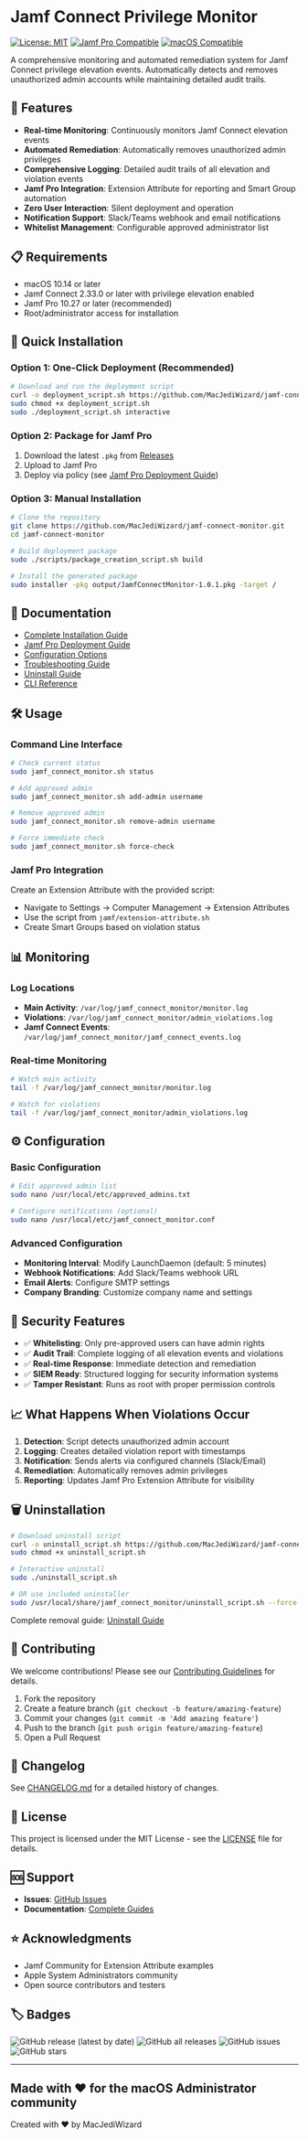 # Jamf Connect Privilege Monitor

[![License: MIT](https://img.shields.io/badge/License-MIT-yellow.svg)](https://opensource.org/licenses/MIT)
[![Jamf Pro Compatible](https://img.shields.io/badge/Jamf%20Pro-10.27%2B-blue.svg)](https://jamf.com)
[![macOS Compatible](https://img.shields.io/badge/macOS-10.14%2B-blue.svg)](https://apple.com/macos)

A comprehensive monitoring and automated remediation system for Jamf Connect privilege elevation events. Automatically detects and removes unauthorized admin accounts while maintaining detailed audit trails.

## 🚀 Features

- **Real-time Monitoring**: Continuously monitors Jamf Connect elevation events
- **Automated Remediation**: Automatically removes unauthorized admin privileges
- **Comprehensive Logging**: Detailed audit trails of all elevation and violation events
- **Jamf Pro Integration**: Extension Attribute for reporting and Smart Group automation
- **Zero User Interaction**: Silent deployment and operation
- **Notification Support**: Slack/Teams webhook and email notifications
- **Whitelist Management**: Configurable approved administrator list

## 📋 Requirements

- macOS 10.14 or later
- Jamf Connect 2.33.0 or later with privilege elevation enabled
- Jamf Pro 10.27 or later (recommended)
- Root/administrator access for installation

## 🔧 Quick Installation

### Option 1: One-Click Deployment (Recommended)
```bash
# Download and run the deployment script
curl -o deployment_script.sh https://github.com/MacJediWizard/jamf-connect-monitor/releases/latest/download/deployment_script.sh
sudo chmod +x deployment_script.sh
sudo ./deployment_script.sh interactive
```

### Option 2: Package for Jamf Pro
1. Download the latest `.pkg` from [Releases](https://github.com/MacJediWizard/jamf-connect-monitor/releases)
2. Upload to Jamf Pro
3. Deploy via policy (see [Jamf Pro Deployment Guide](docs/jamf-pro-deployment.md))

### Option 3: Manual Installation
```bash
# Clone the repository
git clone https://github.com/MacJediWizard/jamf-connect-monitor.git
cd jamf-connect-monitor

# Build deployment package
sudo ./scripts/package_creation_script.sh build

# Install the generated package
sudo installer -pkg output/JamfConnectMonitor-1.0.1.pkg -target /
```

## 📖 Documentation

- [Complete Installation Guide](docs/installation-guide.md)
- [Jamf Pro Deployment Guide](docs/jamf-pro-deployment.md)
- [Configuration Options](docs/configuration.md)
- [Troubleshooting Guide](docs/troubleshooting.md)
- [Uninstall Guide](docs/uninstall-guide.md)
- [CLI Reference](docs/cli-reference.md)

## 🛠️ Usage

### Command Line Interface
```bash
# Check current status
sudo jamf_connect_monitor.sh status

# Add approved admin
sudo jamf_connect_monitor.sh add-admin username

# Remove approved admin
sudo jamf_connect_monitor.sh remove-admin username

# Force immediate check
sudo jamf_connect_monitor.sh force-check
```

### Jamf Pro Integration

Create an Extension Attribute with the provided script:
- Navigate to Settings → Computer Management → Extension Attributes
- Use the script from `jamf/extension-attribute.sh`
- Create Smart Groups based on violation status

## 📊 Monitoring

### Log Locations
- **Main Activity**: `/var/log/jamf_connect_monitor/monitor.log`
- **Violations**: `/var/log/jamf_connect_monitor/admin_violations.log`
- **Jamf Connect Events**: `/var/log/jamf_connect_monitor/jamf_connect_events.log`

### Real-time Monitoring
```bash
# Watch main activity
tail -f /var/log/jamf_connect_monitor/monitor.log

# Watch for violations
tail -f /var/log/jamf_connect_monitor/admin_violations.log
```

## ⚙️ Configuration

### Basic Configuration
```bash
# Edit approved admin list
sudo nano /usr/local/etc/approved_admins.txt

# Configure notifications (optional)
sudo nano /usr/local/etc/jamf_connect_monitor.conf
```

### Advanced Configuration
- **Monitoring Interval**: Modify LaunchDaemon (default: 5 minutes)
- **Webhook Notifications**: Add Slack/Teams webhook URL
- **Email Alerts**: Configure SMTP settings
- **Company Branding**: Customize company name and settings

## 🔐 Security Features

- ✅ **Whitelisting**: Only pre-approved users can have admin rights
- ✅ **Audit Trail**: Complete logging of all elevation events and violations
- ✅ **Real-time Response**: Immediate detection and remediation
- ✅ **SIEM Ready**: Structured logging for security information systems
- ✅ **Tamper Resistant**: Runs as root with proper permission controls

## 📈 What Happens When Violations Occur

1. **Detection**: Script detects unauthorized admin account
2. **Logging**: Creates detailed violation report with timestamps
3. **Notification**: Sends alerts via configured channels (Slack/Email)
4. **Remediation**: Automatically removes admin privileges
5. **Reporting**: Updates Jamf Pro Extension Attribute for visibility

## 🗑️ Uninstallation

```bash
# Download uninstall script
curl -o uninstall_script.sh https://github.com/MacJediWizard/jamf-connect-monitor/releases/latest/download/uninstall_script.sh
sudo chmod +x uninstall_script.sh

# Interactive uninstall
sudo ./uninstall_script.sh

# OR use included uninstaller
sudo /usr/local/share/jamf_connect_monitor/uninstall_script.sh --force
```

Complete removal guide: [Uninstall Guide](docs/uninstall-guide.md)

## 🤝 Contributing

We welcome contributions! Please see our [Contributing Guidelines](CONTRIBUTING.md) for details.

1. Fork the repository
2. Create a feature branch (`git checkout -b feature/amazing-feature`)
3. Commit your changes (`git commit -m 'Add amazing feature'`)
4. Push to the branch (`git push origin feature/amazing-feature`)
5. Open a Pull Request

## 📝 Changelog

See [CHANGELOG.md](CHANGELOG.md) for a detailed history of changes.

## 📄 License

This project is licensed under the MIT License - see the [LICENSE](LICENSE) file for details.

## 🆘 Support

- **Issues**: [GitHub Issues](https://github.com/MacJediWizard/jamf-connect-monitor/issues)
- **Documentation**: [Complete Guides](https://github.com/MacJediWizard/jamf-connect-monitor/tree/main/docs)

## ⭐ Acknowledgments

- Jamf Community for Extension Attribute examples
- Apple System Administrators community
- Open source contributors and testers

## 🏷️ Badges

![GitHub release (latest by date)](https://img.shields.io/github/v/release/MacJediWizard/jamf-connect-monitor)
![GitHub all releases](https://img.shields.io/github/downloads/MacJediWizard/jamf-connect-monitor/total)
![GitHub issues](https://img.shields.io/github/issues/MacJediWizard/jamf-connect-monitor)
![GitHub stars](https://img.shields.io/github/stars/MacJediWizard/jamf-connect-monitor?style=social)

---

**Made with ❤️ for the macOS Administrator community**
---

Created with ❤️ by MacJediWizard
